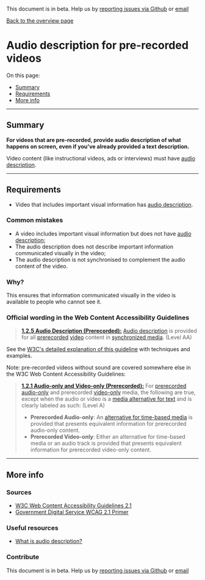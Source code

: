 This document is in beta. Help us by [reporting issues via Github](https://github.com/theappbusiness/accessibility-guidelines) or [email](mailto:a11y@kinandcarta.com)

[Back to the overview page](./../index.html)

# Audio description for pre-recorded videos

On this page:

- [Summary](#summary)
- [Requirements](#requirements)
- [More info](#more-info)

---

## Summary

**For videos that are pre-recorded, provide audio description of what happens on screen, even if you've already provided a text description.**

Video content (like instructional videos, ads or interviews) must have [audio description](https://www.w3.org/TR/UNDERSTANDING-WCAG20/media-equiv-audio-desc.html#audiodescdef).

---

## Requirements

- Video that includes important visual information has [audio description](https://www.w3.org/TR/UNDERSTANDING-WCAG20/media-equiv-audio-desc.html#audiodescdef).

### Common mistakes

- A video includes important visual information but does not have [audio description](https://www.w3.org/TR/UNDERSTANDING-WCAG20/media-equiv-audio-desc.html#audiodescdef);
- The audio description does not describe important information communicated visually in the video;
- The audio description is not synchronised to complement the audio content of the video.

### Why?

This ensures that information communicated visually in the video is available to people who cannot see it.

### Official wording in the Web Content Accessibility Guidelines

> [**1.2.5 Audio Description (Prerecorded):**](https://www.w3.org/TR/UNDERSTANDING-WCAG20/media-equiv-audio-desc-only.html) [Audio description](https://www.w3.org/TR/UNDERSTANDING-WCAG20/media-equiv-audio-desc-only.html#audiodescdef) is provided for all [prerecorded](https://www.w3.org/TR/UNDERSTANDING-WCAG20/media-equiv-audio-desc-only.html#prerecordeddef) [video](https://www.w3.org/TR/UNDERSTANDING-WCAG20/media-equiv-audio-desc-only.html#videodef) content in [synchronized media](https://www.w3.org/TR/UNDERSTANDING-WCAG20/media-equiv-audio-desc-only.html#synchronizedmediadef). (Level AA)

See the [W3C's detailed explanation of this guideline](https://www.w3.org/TR/UNDERSTANDING-WCAG20/media-equiv-audio-desc-only.html) with techniques and examples.

Note: pre-recorded videos without sound are covered somewhere else in the W3C Web Content Accessibility Guidelines:

> [**1.2.1 Audio-only and Video-only (Prerecorded):**](https://www.w3.org/TR/UNDERSTANDING-WCAG20/content-structure-separation-programmatic.html) For [prerecorded](https://www.w3.org/TR/UNDERSTANDING-WCAG20/media-equiv-av-only-alt.html#prerecordeddef) [audio-only](https://www.w3.org/TR/UNDERSTANDING-WCAG20/media-equiv-av-only-alt.html#audio-onlydef) and prerecorded [video-only](https://www.w3.org/TR/UNDERSTANDING-WCAG20/media-equiv-av-only-alt.html#video-onlydef) media, the following are true, except when the audio or video is a [media alternative for text](https://www.w3.org/TR/UNDERSTANDING-WCAG20/media-equiv-av-only-alt.html#multimedia-alt-textdef) and is clearly labeled as such: (Level A)
>
> - **Prerecorded Audio-only**: An [alternative for time-based media](https://www.w3.org/TR/UNDERSTANDING-WCAG20/media-equiv-av-only-alt.html#alt-time-based-mediadef) is provided that presents equivalent information for prerecorded audio-only content.
> - **Prerecorded Video-only**: Either an alternative for time-based media or an audio track is provided that presents equivalent information for prerecorded video-only content.

---

## More info

### Sources

- [W3C Web Content Accessibility Guidelines 2.1](https://www.w3.org/TR/WCAG21/)
- [Government Digital Service WCAG 2.1 Primer](https://alphagov.github.io/wcag-primer/)

### Useful resources

- [What is audio description?](https://www.nomensa.com/blog/2010/what-is-audio-description)

### Contribute

This document is in beta. Help us by [reporting issues via Github](https://github.com/theappbusiness/accessibility-guidelines) or [email](mailto:a11y@kinandcarta.com)

